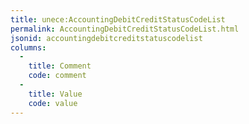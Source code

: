 ```yaml
---
title: unece:AccountingDebitCreditStatusCodeList
permalink: AccountingDebitCreditStatusCodeList.html
jsonid: accountingdebitcreditstatuscodelist
columns:
  - 
    title: Comment
    code: comment
  - 
    title: Value
    code: value
---
```

